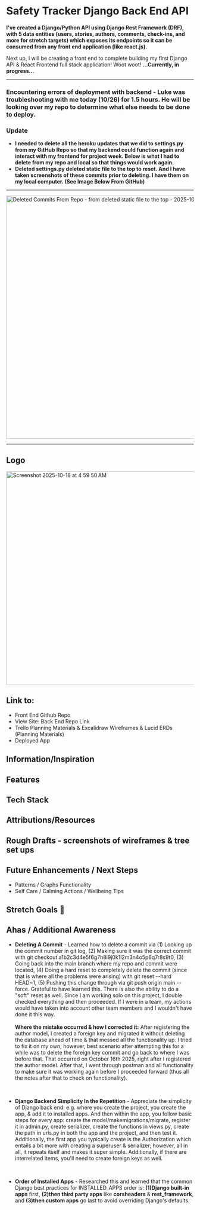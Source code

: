 # Safety Tracker Django Back End API
**I've created a Django/Python API using Django Rest Framework (DRF), with 5 data entities (users, stories, authors, comments, check-ins, and more for stretch targets) which exposes its endpoints so it can be consumed from any front end application (like react.js).**

Next up, I will be creating a front end to complete building my first Django API & React Frontend full stack application! Woot woot! **...Currently, in progress...**

<hr>

### Encountering errors of deployment with backend - Luke was troubleshooting with me today (10/26) for 1.5 hours. He will be looking over my repo to determine what else needs to be done to deploy. 
### **Update** 
- **I needed to delete all the heroku updates that we did to settings.py from my GitHub Repo so that my backend could function again and interact with my frontend for project week. Below is what I had to delete from my repo and local so that things would work again.**
- **Deleted settings.py deleted static file to the top to reset. And I have taken screenshots of these commits prior to deleting. I have them on my local computer. (See Image Below From GitHub)**

<hr>

<img width="1208" height="651" alt="Deleted Commits From Repo - from deleted static file to the top - 2025-10-26 at 1 13 31 PM" src="https://github.com/user-attachments/assets/d0d35f38-0268-4f85-8dcb-35c27c0fcef3" />

<br>

<hr>

## Logo
<img width="611" height="572" alt="Screenshot 2025-10-18 at 4 59 50 AM" src="https://github.com/user-attachments/assets/52ff486f-75cb-4e9b-942f-fdda15bad912" />


## Link to:
- Front End Github Repo
- View Site: Back End Repo Link
- Trello Planning Materials & Excalidraw Wireframes & Lucid ERDs (Planning Materials)
- Deployed App

## Information/Inspiration

## Features

## Tech Stack

## Attributions/Resources

## Rough Drafts - screenshots of wireframes & tree set ups

## Future Enhancements / Next Steps
- Patterns / Graphs Functionality
- Self Care / Calming Actions / Wellbeing Tips

## Stretch Goals 🚀

## Ahas / Additional Awareness
- **Deleting A Commit** - Learned how to delete a commit via (1) Looking up the commit number in git log, (2) Making sure it was the correct commit with git checkout a1b2c3d4e5f6g7h8i9j0k1l2m3n4o5p6q7r8s9t0, (3) Going back into the main branch where my repo and commit were located, (4) Doing a hard reset to completely delete the commit (since that is where all the problems were arising) with git reset --hard HEAD~1, (5) Pushing this change through via git push origin main --force. Grateful to have learned this. There is also the ability to do a "soft" reset as well. Since I am working solo on this project, I double checked everything and then proceeded. If I were in a team, my actions would have taken into account other team members and I wouldn't have done it this way. <br><br> **Where the mistake occurred & how I corrected it:** After registering the author model, I created a foreign key and migrated it without deleting the database ahead of time & that messed all the functionality up. I tried to fix it on my own; however, best scenario after attempting this for a while was to delete the foreign key commit and go back to where I was before that. That occurred on October 16th 2025, right after I registered the author model. After that, I went through postman and all functionality to make sure it was working again before I proceeded forward (thus all the notes after that to check on functionality). <br>

<br>

- **Django Backend Simplicity In the Repetition** - Appreciate the simplicity of Django back end: e.g. where you create the project, you create the app, & add it to installed apps. And then within the app, you follow basic steps for every app: create the model/makemigrations/migrate, register it in admin.py, create serializer, create the functions in views.py, create the path in urls.py in both the app and the project, and then test it. Additionally, the first app you typically create is the Authorization which entails a bit more with creating a superuser & serializer; however, all in all, it repeats itself and makes it super simple. Additionally, if there are interrelated items, you'll need to create foreign keys as well. <br>

<br>

- **Order of Installed Apps** - Researched this and learned that the common Django best practices for INSTALLED_APPS order is: **(1)Django built-in apps** first, **(2)then third party apps** like **corsheaders** & **rest_framework**, and **(3)then custom apps** go last to avoid overriding Django's defaults.
